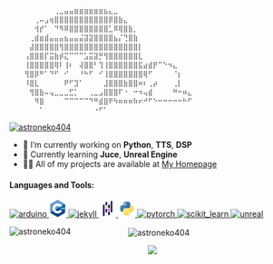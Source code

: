 ```
⠀⠀⠀⠀⠀⠀⠀⠀⠀⢀⣀⣤⣤⣶⣶⣶⣶⣶⣶⣦⣄⣀⠀⠀⠀⠀⠀⠀⠀⠀⠀⠀⠀⠀⠀⠀⠀⠀⠀⠀
⠀⠀⠀⠀⠀⢀⠤⣠⢶⣿⣿⣿⣿⣿⣿⣿⣿⣿⣿⣿⡿⣿⣷⣄⠀⠀⠀⠀⠀⠀⠀⠀⠀⠀⠀⠀⠀⠀⠀⠀
⠀⠀⠀⠀⠀⢺⡞⠁⠀⠙⠻⠿⣿⣿⣿⣿⣿⣿⣿⣿⣁⠿⢿⣿⣷⡀⠀⠀⠀⠀⠀⠀⠀⠀⠀⠀⠀⠀⠀⠀
⠀⠀⠀⠀⢀⣾⣶⣾⣤⣤⣤⣦⣤⣤⣬⣽⣽⣿⣿⣿⣿⣦⡌⢙⣿⣷⠀⠀⠀⠀⠀⠀⠀⠀⠀⠀⠀⠀⠀⠀
⠀⠀⠀⠀⣼⣿⣿⣿⣿⣿⢻⣿⣿⣿⣿⣿⣿⣿⣿⣿⣿⣿⣿⣿⣿⣿⡇⠀⠀⠀⠀⠀⠀⠀⠀⠀⠀⠀⠀⠀
⠀⠀⠀⢠⣿⣿⣿⡏⣭⣷⡾⣍⠉⠉⠉⣡⣭⣽⡛⢻⣿⣿⣿⣿⣿⣿⣇⠀⠀⠀⠀⠀⠀⠀⠀⠀⠀⠀⠀⠀
⠀⠀⠀⢸⣿⣿⣿⣿⣿⢿⠇⢸⠆⠀⢼⣿⣿⠃⢹⢸⣿⣿⣿⣿⣿⣿⣯⣴⣾⡟⠉⠑⠲⣄⠀⠀⠀⠀⠀⠀
⠀⠀⠀⢻⣿⡿⠛⠁⠙⠋⠀⠊⠀⠀⠘⠓⠋⠀⠊⢸⣿⣿⣿⣿⣿⣿⣿⢿⠋⠀⠀⠀⠀⠈⡆⠀⠀⠀⠀⠀
⠀⠀⠀⠸⣿⣇⠀⠀⠀⠀⠀⠟⠋⣹⠁⠀⠀⠀⠀⣸⣿⣿⣿⣷⣿⣿⠶⠆⢀⡴⠀⠀⠀⢀⡇⠀⠀⠀⠀⠀
⠀⠀⠀⠀⢻⣿⣷⠤⢤⣀⣀⣀⣋⡁⠀⠀⢀⣀⣠⣿⣿⣿⠏⠐⠀⠒⠲⢤⣾⠀⠀⠀⠀⠛⠒⠶⣄⠀⠀⠀
⠀⠀⠀⠀⠀⠻⣿⠀⠀⠀⠀⠉⠉⠉⠉⠉⠙⠛⣾⣿⠟⠳⠶⠶⠶⠷⠖⠚⠋⠑⠒⠒⠒⠒⠒⠓⠋⠀⠀⠀
⠀⠀⠀⠀⠀⠀⠁⠀⠀⠀⠀⠀⠀⠀⠀⠀⠀⠐⠋⠁⠀⠀⠀⠀⠀⠀⠀⠀⠀⠀⠀⠀⠀⠀⠀⠀⠀⠀⠀⠀
```

<p align="left"> <a href="https://github.com/ryo-ma/github-profile-trophy"><img src="https://github-profile-trophy.vercel.app/?username=astroneko404" alt="astroneko404" /></a> </p>

- 🔭 I’m currently working on **Python**, **TTS**, **DSP**
- 🌱 Currently learning **Juce**, **Unreal Engine**
- 👨‍💻 All of my projects are available at [My Homepage](https://astroneko404.github.io/)

<h4 align="left">Languages and Tools:</h4>
<p align="left"> <a href="https://www.arduino.cc/" target="_blank" rel="noreferrer"> <img src="https://cdn.worldvectorlogo.com/logos/arduino-1.svg" alt="arduino" width="30" height="30"/> </a> <a href="https://www.w3schools.com/cpp/" target="_blank" rel="noreferrer"> <img src="https://raw.githubusercontent.com/devicons/devicon/master/icons/cplusplus/cplusplus-original.svg" alt="cplusplus" width="30" height="30"/> </a> <a href="https://jekyllrb.com/" target="_blank" rel="noreferrer"> <img src="https://www.vectorlogo.zone/logos/jekyllrb/jekyllrb-icon.svg" alt="jekyll" width="30" height="30"/> </a> <a href="https://pandas.pydata.org/" target="_blank" rel="noreferrer"> <img src="https://raw.githubusercontent.com/devicons/devicon/2ae2a900d2f041da66e950e4d48052658d850630/icons/pandas/pandas-original.svg" alt="pandas" width="30" height="30"/> </a> <a href="https://www.python.org" target="_blank" rel="noreferrer"> <img src="https://raw.githubusercontent.com/devicons/devicon/master/icons/python/python-original.svg" alt="python" width="30" height="30"/> </a> <a href="https://pytorch.org/" target="_blank" rel="noreferrer"> <img src="https://www.vectorlogo.zone/logos/pytorch/pytorch-icon.svg" alt="pytorch" width="30" height="30"/> </a> <a href="https://scikit-learn.org/" target="_blank" rel="noreferrer"> <img src="https://upload.wikimedia.org/wikipedia/commons/0/05/Scikit_learn_logo_small.svg" alt="scikit_learn" width="30" height="30"/> </a> <a href="https://unrealengine.com/" target="_blank" rel="noreferrer"> <img src="https://raw.githubusercontent.com/kenangundogan/fontisto/036b7eca71aab1bef8e6a0518f7329f13ed62f6b/icons/svg/brand/unreal-engine.svg" alt="unreal" width="30" height="30"/> </a> </p>

<p>
<img align="left" src="https://github-readme-stats.vercel.app/api/top-langs?username=astroneko404&show_icons=true&locale=en&layout=compact" width="40%" alt="astroneko404" />
&nbsp;
<img align="center" src="https://github-readme-stats.vercel.app/api?username=astroneko404&show_icons=true&locale=en" width="50%" alt="astroneko404" />
</p>

<p align="center">
  <img src="https://astroneko404-om13-murwbnahy-astroneko404.vercel.app/now-playing" />
</p>
